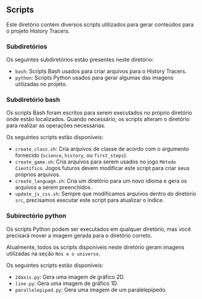 ## Scripts

Este diretório contém diversos scripts utilizados para gerar conteúdos para o projeto History Tracers.

### Subdiretórios

Os seguintes subdiretórios estão presentes neste diretório:

-  `bash`: Scripts Bash usados para criar arquivos para o History Tracers.
-  `python`: Scripts Python usados para gerar algumas das imagens utilizadas no projeto.

### Subdiretório bash

Os scripts Bash foram escritos para serem executados no próprio diretório onde estão localizados. Quando necessário, os scripts alteram o diretório para realizar as operações necessárias.

Os seguintes scripts estão disponíveis:

-  `create_class.sh`: Cria arquivos de classe de acordo com o argumento fornecido (`science`, `history`, ou `first_steps`). 
-  `create_game.sh`: Cria arquivos para serem usados no jogo `Método Científico`.  Jogos futuros devem modificar este script para criar seus próprios arquivos.
-  `create_language.sh`: Cria um diretório para um novo idioma e gera os arquivos a serem preenchidos.
-  `update_js_css.sh`: Sempre que modificamos arquivos dentro do diretório `src`, precisamos executar este script para atualizar o índice.

### Subirectório python

Os scripts Python podem ser executados em qualquer diretório, mas você precisará mover a imagem gerada para o diretório correto.

Atualmente, todos os scripts disponíveis neste diretório geram imagens utilizadas na seção `Nós e o universo`.

Os seguintes scripts estão disponíveis:

-  `2daxis.py`: Gera uma imagem de gráfico 2D.
-  `line.py`: Gera uma imagem de gráfico 1D.
-  `parallelepiped.py`: Gera uma imagem de um paralelepípedo.


